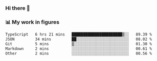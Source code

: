 ### Hi there 👋

### 📊 My work in figures

<!--START_SECTION:waka-->

```txt
TypeScript   6 hrs 21 mins   ██████████████████████▒░░   89.39 %
JSON         34 mins         ██░░░░░░░░░░░░░░░░░░░░░░░   08.02 %
Git          5 mins          ▒░░░░░░░░░░░░░░░░░░░░░░░░   01.30 %
Markdown     2 mins          ░░░░░░░░░░░░░░░░░░░░░░░░░   00.61 %
Other        2 mins          ░░░░░░░░░░░░░░░░░░░░░░░░░   00.56 %
```

<!--END_SECTION:waka-->
